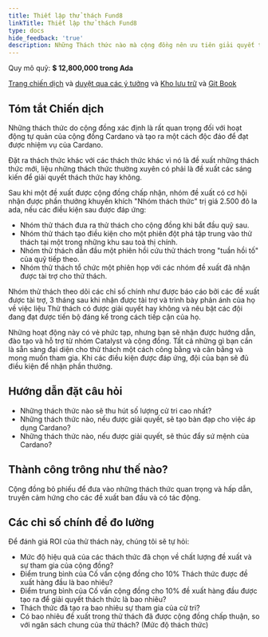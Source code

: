 ```yaml
---
title: Thiết lập thử thách Fund8
linkTitle: Thiết lập thử thách Fund8
type: docs
hide_feedback: 'true'
description: Những Thách thức nào mà cộng đồng nên ưu tiên giải quyết trong Fund8?
---
```


Quy mô quỹ: **$ 12,800,000 trong Ada**

[Trang chiến dịch](https://cardano.ideascale.com/a/campaign-home/26257) và [duyệt qua các ý tưởng](https://cardano.ideascale.com/a/ideas/top/campaign-filter/byids/campaigns/26257/stage/unspecified) và [Kho lưu trữ](https://github.com/Catalyst-Challenges/F7-Fund8-challenge-setting) và [Git Book](https://quality-assurance-dao.gitbook.io/catalyst-fund-7-challenges/f7-fund8-challenge-setting)

## Tóm tắt Chiến dịch

Những thách thức do cộng đồng xác định là rất quan trọng đối với hoạt động tự quản của cộng đồng Cardano và tạo ra một cách độc đáo để đạt được nhiệm vụ của Cardano.

Đặt ra thách thức khác với các thách thức khác vì nó là đề xuất những thách thức mới, liệu những thách thức thường xuyên có phải là đề xuất các sáng kiến để giải quyết thách thức hay không.

Sau khi một đề xuất được cộng đồng chấp nhận, nhóm đề xuất có cơ hội nhận được phần thưởng khuyến khích "Nhóm thách thức" trị giá 2.500 đô la ada, nếu các điều kiện sau được đáp ứng:

- Nhóm thử thách đưa ra thử thách cho cộng đồng khi bắt đầu quỹ sau.
- Nhóm thử thách tạo điều kiện cho một phiên đột phá tập trung vào thử thách tại một trong những khu sau toà thị chính.
- Nhóm thử thách dẫn đầu một phiên hồi cứu thử thách trong "tuần hồi tố" của quỹ tiếp theo.
- Nhóm thử thách tổ chức một phiên họp với các nhóm đề xuất đã nhận được tài trợ cho thử thách.

Nhóm thử thách theo dõi các chỉ số chính như được báo cáo bởi các đề xuất được tài trợ, 3 tháng sau khi nhận được tài trợ và trình bày phản ánh của họ về việc liệu Thử thách có được giải quyết hay không và nêu bật các đội đang đạt được tiến bộ đáng kể trong cách tiếp cận của họ.

Những hoạt động này có vẻ phức tạp, nhưng bạn sẽ nhận được hướng dẫn, đào tạo và hỗ trợ từ nhóm Catalyst và cộng đồng. Tất cả những gì bạn cần là sẵn sàng đại diện cho thử thách một cách công bằng và cân bằng và mong muốn tham gia. Khi các điều kiện được đáp ứng, đội của bạn sẽ đủ điều kiện để nhận phần thưởng.

## Hướng dẫn đặt câu hỏi

- Những thách thức nào sẽ thu hút số lượng cử tri cao nhất?
- Những thách thức nào, nếu được giải quyết, sẽ tạo bàn đạp cho việc áp dụng Cardano?
- Những thách thức nào, nếu được giải quyết, sẽ thúc đẩy sứ mệnh của Cardano?

## Thành công trông như thế nào?

Cộng đồng bỏ phiếu để đưa vào những thách thức quan trọng và hấp dẫn, truyền cảm hứng cho các đề xuất ban đầu và có tác động.

## Các chỉ số chính để đo lường

Để đánh giá ROI của thử thách này, chúng tôi sẽ tự hỏi:

- Mức độ hiệu quả của các thách thức đã chọn về chất lượng đề xuất và sự tham gia của cộng đồng?
- Điểm trung bình của Cố vấn cộng đồng cho 10% Thách thức được đề xuất hàng đầu là bao nhiêu?
- Điểm trung bình của Cố vấn cộng đồng cho 10% đề xuất hàng đầu được tạo ra để giải quyết thách thức là bao nhiêu?
- Thách thức đã tạo ra bao nhiêu sự tham gia của cử tri?
- Có bao nhiêu đề xuất trong thử thách đã được cộng đồng chấp thuận, so với ngân sách chung của thử thách? (Mức độ thách thức)
